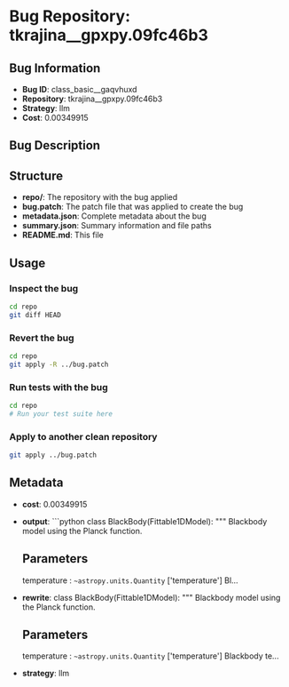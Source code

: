 # Bug Repository: tkrajina__gpxpy.09fc46b3

## Bug Information

- **Bug ID**: class_basic__gaqvhuxd
- **Repository**: tkrajina__gpxpy.09fc46b3
- **Strategy**: llm
- **Cost**: 0.00349915

## Bug Description



## Structure

- **repo/**: The repository with the bug applied
- **bug.patch**: The patch file that was applied to create the bug
- **metadata.json**: Complete metadata about the bug
- **summary.json**: Summary information and file paths
- **README.md**: This file

## Usage

### Inspect the bug
```bash
cd repo
git diff HEAD
```

### Revert the bug
```bash
cd repo
git apply -R ../bug.patch
```

### Run tests with the bug
```bash
cd repo
# Run your test suite here
```

### Apply to another clean repository
```bash
git apply ../bug.patch
```

## Metadata

- **cost**: 0.00349915
- **output**: ```python
class BlackBody(Fittable1DModel):
    """
    Blackbody model using the Planck function.

    Parameters
    ----------
    temperature : `~astropy.units.Quantity` ['temperature']
        Bl...
- **rewrite**: class BlackBody(Fittable1DModel):
    """
    Blackbody model using the Planck function.

    Parameters
    ----------
    temperature : `~astropy.units.Quantity` ['temperature']
        Blackbody te...
- **strategy**: llm
